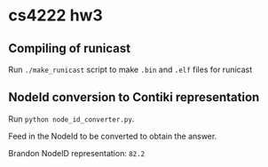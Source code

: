 # cs4222 hw3
## Compiling of runicast
Run `./make_runicast` script to make `.bin` and `.elf` files for runicast  <br>

## NodeId conversion to Contiki representation
Run `python node_id_converter.py`. <br>

Feed in the NodeId to be converted to obtain the answer. <br>

Brandon NodeID representation: `82.2`<br>